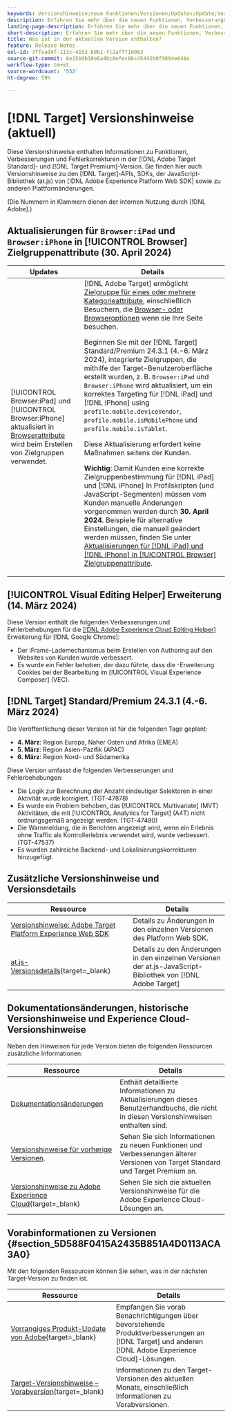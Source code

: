 ```yaml
---
keywords: Versionshinweise;neue Funktionen;Versionen;Updates;Update;Version;Verbesserung;Verbesserungen;Fehlerbehebungen;Fehlerkorrekturen;Aktualisierungen
description: Erfahren Sie mehr über die neuen Funktionen, Verbesserungen und Fehlerbehebungen in der aktuellen Version von  [!DNL Adobe Target], einschließlich SDKs, APIs und JavaScript-Bibliotheken.
landing-page-description: Erfahren Sie mehr über die neuen Funktionen, Verbesserungen und Fehlerbehebungen in der aktuellen Version von  [!DNL Adobe Target].
short-description: Erfahren Sie mehr über die neuen Funktionen, Verbesserungen und Fehlerbehebungen in der aktuellen Version von  [!DNL Adobe Target].
title: Was ist in der aktuellen Version enthalten?
feature: Release Notes
exl-id: 3ffead4f-113c-4153-b0b1-fc2aff710063
source-git-commit: 6e15b9b10e6a40c8efec06c45442b0f9894e648e
workflow-type: tm+mt
source-wordcount: '552'
ht-degree: 59%

---
```


# [!DNL Target] Versionshinweise (aktuell)

Diese Versionshinweise enthalten Informationen zu Funktionen, Verbesserungen und Fehlerkorrekturen in der [!DNL Adobe Target Standard]- und [!DNL Target Premium]-Version. Sie finden hier auch Versionshinweise zu den [!DNL Target]-APIs, SDKs, der JavaScript-Bibliothek (at.js) von [!DNL Adobe Experience Platform Web SDK] sowie zu anderen Plattformänderungen.

(Die Nummern in Klammern dienen der internen Nutzung durch [!DNL Adobe].)

## Aktualisierungen für `Browser:iPad` und `Browser:iPhone` in [!UICONTROL Browser] Zielgruppenattribute (30. April 2024)

| Updates | Details |
|--- |--- |
| [!UICONTROL Browser:iPad] und [!UICONTROL Browser:iPhone] aktualisiert in [Browserattribute](/help/main/c-target/c-audiences/c-target-rules/browser.md) wird beim Erstellen von Zielgruppen verwendet. | [!DNL Adobe Target] ermöglicht [Zielgruppe für eines oder mehrere Kategorieattribute](/help/main/c-target/c-audiences/c-target-rules/target-rules.md), einschließlich Besuchern, die [Browser- oder Browseroptionen](/help/main/c-target/c-audiences/c-target-rules/browser.md) wenn sie Ihre Seite besuchen.<P>Beginnen Sie mit der [!DNL Target] Standard/Premium 24.3.1 (4.-6. März 2024), integrierte Zielgruppen, die mithilfe der Target-Benutzeroberfläche erstellt wurden, z. B. `Browser:iPad` und `Browser:iPhone` wird aktualisiert, um ein korrektes Targeting für [!DNL iPad] und [!DNL iPhone] using `profile.mobile.deviceVendor`, `profile.mobile.isMobilePhone` und `profile.mobile.isTablet`.<P>Diese Aktualisierung erfordert keine Maßnahmen seitens der Kunden.<p><B>Wichtig</b>: Damit Kunden eine korrekte Zielgruppenbestimmung für [!DNL iPad] und [!DNL iPhone] In Profilskripten (und JavaScript-Segmenten) müssen vom Kunden manuelle Änderungen vorgenommen werden durch **30. April 2024**. Beispiele für alternative Einstellungen, die manuell geändert werden müssen, finden Sie unter [Aktualisierungen für [!DNL iPad] und [!DNL iPhone] in [!UICONTROL Browser] Zielgruppenattribute](/help/main/c-target/c-audiences/c-target-rules/browser.md#updates). |

## [!UICONTROL Visual Editing Helper] Erweiterung (14. März 2024)

Diese Version enthält die folgenden Verbesserungen und Fehlerbehebungen für die [[!DNL Adobe Experience Cloud Editing Helper]](/help/main/c-experiences/c-visual-experience-composer/r-troubleshoot-composer/visual-editing-helper-extension.md) Erweiterung für [!DNL Google Chrome]:

* Der iFrame-Lademechanismus beim Erstellen von Authoring auf den Websites von Kunden wurde verbessert.
* Es wurde ein Fehler behoben, der dazu führte, dass die -Erweiterung Cookies bei der Bearbeitung im [!UICONTROL Visual Experience Composer] (VEC).

## [!DNL Target] Standard/Premium 24.3.1 (4.-6. März 2024)

Die Veröffentlichung dieser Version ist für die folgenden Tage geplant:

* **4. März**: Region Europa, Naher Osten und Afrika (EMEA)
* **5. März**: Region Asien-Pazifik (APAC)
* **6. März**: Region Nord- und Südamerika

Diese Version umfasst die folgenden Verbesserungen und Fehlerbehebungen:

* Die Logik zur Berechnung der Anzahl eindeutiger Selektoren in einer Aktivität wurde korrigiert. (TGT-47878)
* Es wurde ein Problem behoben, das [!UICONTROL Multivariate] (MVT) Aktivitäten, die mit [!UICONTROL Analytics for Target] (A4T) nicht ordnungsgemäß angezeigt werden. (TGT-47490)
* Die Warnmeldung, die in Berichten angezeigt wird, wenn ein Erlebnis ohne Traffic als Kontrollerlebnis verwendet wird, wurde verbessert. (TGT-47537)
* Es wurden zahlreiche Backend- und Lokalisierungskorrekturen hinzugefügt.

## Zusätzliche Versionshinweise und Versionsdetails

| Ressource | Details |
|--- |--- |
| [Versionshinweise: Adobe Target Platform Experience Web SDK](https://experienceleague.adobe.com/docs/experience-platform/edge/release-notes.html?lang=de) | Details zu Änderungen in den einzelnen Versionen des Platform Web SDK. |
| [at.js-Versionsdetails](https://experienceleague.adobe.com/docs/target-dev/developer/client-side/at-js-implementation/target-atjs-versions.html?lang=de){target=_blank} | Details zu den Änderungen in den einzelnen Versionen der at.js-JavaScript-Bibliothek von [!DNL Adobe Target] |

## Dokumentationsänderungen, historische Versionshinweise und Experience Cloud-Versionshinweise

Neben den Hinweisen für jede Version bieten die folgenden Ressourcen zusätzliche Informationen:

| Ressource | Details |
|--- |--- |
| [Dokumentationsänderungen](/help/main/r-release-notes/doc-change.md) | Enthält detaillierte Informationen zu Aktualisierungen dieses Benutzerhandbuchs, die nicht in diesen Versionshinweisen enthalten sind. |
| [Versionshinweise für vorherige Versionen](/help/main/r-release-notes/release-notes-for-previous-releases.md). | Sehen Sie sich Informationen zu neuen Funktionen und Verbesserungen älterer Versionen von Target Standard und Target Premium an. |
| [Versionshinweise zu Adobe Experience Cloud](https://experienceleague.adobe.com/docs/release-notes/experience-cloud/current.html?lang=de){target=_blank} | Sehen Sie sich die aktuellen Versionshinweise für die Adobe Experience Cloud-Lösungen an. |

## Vorabinformationen zu Versionen {#section_5D588F0415A2435B851A4D0113ACA3A0}

Mit den folgenden Ressourcen können Sie sehen, was in der nächsten Target-Version zu finden ist.

| Ressource | Details |
|--- |--- |
| [Vorrangiges Produkt-Update von Adobe](https://www.adobe.com/subscription/priority-product-update.html){target=_blank} | Empfangen Sie vorab Benachrichtigungen über bevorstehende Produktverbesserungen an [!DNL Target] und anderen [!DNL Adobe Experience Cloud]-Lösungen. |
| [Target-Versionshinweise – Vorabversion](/help/main/r-release-notes/target-release-notes.md){target=_blank} | Informationen zu den Target-Versionen des aktuellen Monats, einschließlich Informationen zu Vorabversionen. |
